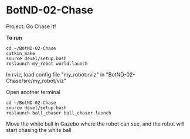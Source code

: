 # BotND-02-Chase

Project: Go Chase It!

**To run**

```
cd ~/BotND-02-Chase
catkin_make
source devel/setup.bash
roslaunch my_robot world.launch 
```
In rviz, load config file "my_robot.rviz" in "BotND-02-Chase/src/my_robot/viz"

Open another terminal

```
cd ~/BotND-02-Chase
source devel/setup.bash
roslaunch ball_chaser ball_chaser.launch
```
Move the white ball in Gazebo where the robot can see, and the robot will start chasing the white ball
